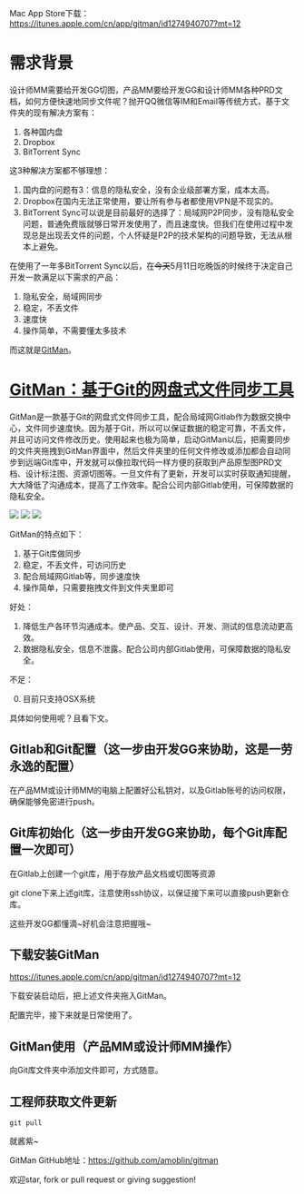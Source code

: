 <!--
create time: 2016-02-18 20:06:21
Author: amoblin

This file is created by Marboo<http://marboo.io> template file $MARBOO_HOME/.media/starts/default.md
本文件由 Marboo<http://marboo.io> 模板文件 $MARBOO_HOME/.media/starts/default.md 创建
-->

Mac App Store下载：https://itunes.apple.com/cn/app/gitman/id1274940707?mt=12

# 需求背景

设计师MM需要给开发GG切图，产品MM要给开发GG和设计师MM各种PRD文档，如何方便快速地同步文件呢？抛开QQ微信等IM和Email等传统方式，基于文件夹的现有解决方案有：

1. 各种国内盘
2. Dropbox
3. BitTorrent Sync

这3种解决方案都不够理想：

1. 国内盘的问题有3：信息的隐私安全，没有企业级部署方案，成本太高。
2. Dropbox在国内无法正常使用，要让所有参与者都使用VPN是不现实的。
3. BitTorrent Sync可以说是目前最好的选择了：局域网P2P同步，没有隐私安全问题，普通免费版就够日常开发使用了，而且速度快。但我们在使用过程中发现总是出现丢文件的问题，个人怀疑是P2P的技术架构的问题导致，无法从根本上避免。

在使用了一年多BitTorrent Sync以后，在~~今天~~5月11日吃晚饭的时候终于决定自己开发一款满足以下需求的产品：

1. 隐私安全，局域网同步
2. 稳定，不丢文件
3. 速度快
4. 操作简单，不需要懂太多技术

而这就是[GitMan](https://github.com/amoblin/gitman)。

# [GitMan：基于Git的网盘式文件同步工具](https://github.com/amoblin/gitman)

GitMan是一款基于Git的网盘式文件同步工具，配合局域网Gitlab作为数据交换中心，文件同步速度快。因为基于Git，所以可以保证数据的稳定可靠，不丢文件，并且可访问文件修改历史。使用起来也极为简单，启动GitMan以后，把需要同步的文件夹拖拽到GitMan界面中，然后文件夹里的任何文件修改或添加都会自动同步到远端Git库中，开发就可以像拉取代码一样方便的获取到产品原型图PRD文档、设计标注图、资源切图等。一旦文件有了更新，开发可以实时获取通知提醒，大大降低了沟通成本，提高了工作效率。配合公司内部Gitlab使用，可保障数据的隐私安全。

![](./resources/mas01.png)
![](./resources/mas02.png)
![](./resources/mas03.png)

GitMan的特点如下：

1. 基于Git库做同步
2. 稳定，不丢文件，可访问历史
3. 配合局域网Gitlab等，同步速度快
4. 操作简单，只需要拖拽文件到文件夹里即可

好处：

1. 降低生产各环节沟通成本。使产品、交互、设计、开发、测试的信息流动更高效。
2. 数据隐私安全，信息不泄露。配合公司内部Gitlab使用，可保障数据的隐私安全。

不足：

0. 目前只支持OSX系统

具体如何使用呢？且看下文。

## Gitlab和Git配置（这一步由开发GG来协助，这是一劳永逸的配置）

在产品MM或设计师MM的电脑上配置好公私钥对，以及Gitlab账号的访问权限，确保能够免密进行push。

## Git库初始化（这一步由开发GG来协助，每个Git库配置一次即可）

在Gitlab上创建一个git库，用于存放产品文档或切图等资源

git clone下来上述git库，注意使用ssh协议，以保证接下来可以直接push更新仓库。

这些开发GG都懂滴~好机会注意把握哦~

## 下载安装GitMan

https://itunes.apple.com/cn/app/gitman/id1274940707?mt=12

下载安装启动后，把上述文件夹拖入GitMan。

配置完毕，接下来就是日常使用了。

## GitMan使用（产品MM或设计师MM操作）

向Git库文件夹中添加文件即可，方式随意。

## 工程师获取文件更新

```
git pull
```

就酱紫~

GitMan GitHub地址：https://github.com/amoblin/gitman

欢迎star, fork or pull request or giving suggestion!
